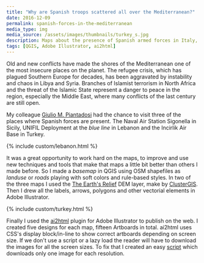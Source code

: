 ```yaml
---
title: "Why are Spanish troops scattered all over the Mediterranean?"
date: 2016-12-09
permalink: spanish-forces-in-the-mediterranean
media_type: img
media_source: /assets/images/thumbnails/turkey_s.jpg
description: Maps about the presence of Spanish armed forces in Italy, Turkey and Lebanon.
tags: [QGIS, Adobe Illustrator, ai2html]
---
```


Old and new conflicts have made the shores of the Mediterranean one of the most insecure places on the planet. The refugee crisis, which has plagued Southern Europe for decades, has been aggravated by instability and chaos in Libya and Syria. Branches of Islamist terrorism in North Africa and the threat of the Islamic State represent a danger to peace in the region, especially the Middle East, where many conflicts of the last century are still open.

My colleague [Giulio M. Piantadosi](https://twitter.com/gmpiantadosi) had the chance to visit three of the places where Spanish forces are present. The Naval Air Station Sigonella in Sicily, UNIFIL Deployment at the _blue line_ in Lebanon and the Incirlik Air Base in Turkey.

{% include custom/lebanon.html %}

It was a great opportunity to work hard on the maps, to improve and use new techniques and tools that make that maps a little bit better than others I made before. So I made a _basemap_ in QGIS using OSM shapefiles as _landuse_ or _roads_ playing with soft colors and rule-based styles. In two of the three maps I used the [The Earth's Relief](http://www.theearthsrelief.com/) DEM layer, make by [ClusterGIS](http://www.clustergis.org/). Then I drew all the labels, arrows, polygons and other vectorial elements in Adobe Illustrator.

{% include custom/turkey.html %}

Finally I used the [ai2html](http://ai2html.org/) plugin for Adobe Illustrator to publish on the web. I created five designs for each map, fifteen Artboards in total. ai2html uses CSS's display block/in-line to show correct artboards depending on screen size. If we don't use a script or a lazy load the reader will have to download the images for all the screen sizes. To fix that I created an easy [script](https://gist.github.com/LuisSevillano/8405308f6d3ea7423c9f9c13b7e248e3) which downloads only one image for each resolution.
